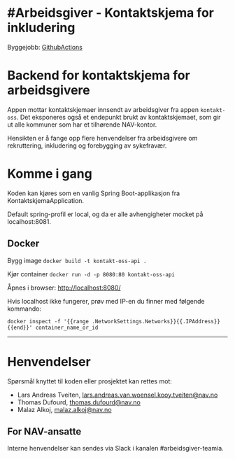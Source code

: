 #Arbeidsgiver - Kontaktskjema for inkludering
===========================
Byggejobb: [GithubActions](https://github.com/navikt/kontakt-oss-api/actions)

Backend for kontaktskjema for arbeidsgivere
================

Appen mottar kontaktskjemaer innsendt av arbeidsgiver fra appen `kontakt-oss`.
 Det eksponeres også et endepunkt brukt av kontaktskjemaet, som gir ut alle kommuner som har et tilhørende NAV-kontor.

Hensikten er å fange opp flere henvendelser fra arbeidsgivere om rekruttering, inkludering og forebygging av sykefravær.

# Komme i gang

Koden kan kjøres som en vanlig Spring Boot-applikasjon fra KontaktskjemaApplication.

 Default spring-profil er local, og da er alle avhengigheter mocket på localhost:8081. 

## Docker

Bygg image
`docker build -t kontakt-oss-api .`

Kjør container
`docker run -d -p 8080:80 kontakt-oss-api `

Åpnes i browser: [http://localhost:8080/](http://localhost:8080/)

Hvis localhost ikke fungerer, prøv med IP-en du finner med følgende kommando:

`docker inspect -f '{{range .NetworkSettings.Networks}}{{.IPAddress}}{{end}}' container_name_or_id`

---

# Henvendelser

Spørsmål knyttet til koden eller prosjektet kan rettes mot:

* Lars Andreas Tveiten, lars.andreas.van.woensel.kooy.tveiten@nav.no
* Thomas Dufourd, thomas.dufourd@nav.no
* Malaz Alkoj, malaz.alkoj@nav.no

## For NAV-ansatte

Interne henvendelser kan sendes via Slack i kanalen #arbeidsgiver-teamia.
